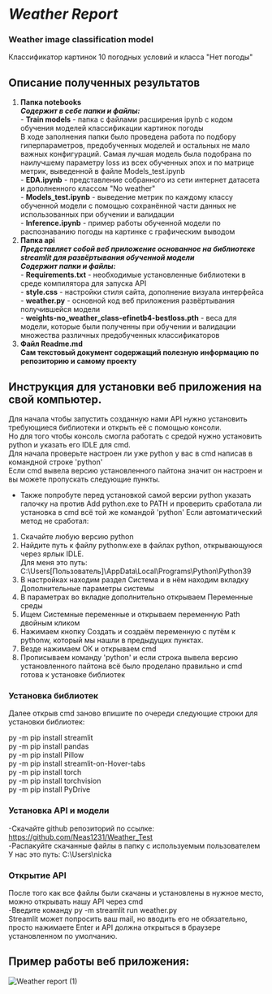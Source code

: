 # *Weather Report*
### Weather image classification model
Классификатор картинок 10 погодных условий и класса "Нет погоды"
## Описание полученных результатов
1. __Папка notebooks__ <br />
___Содержит в себе папки и файлы:___ <br />
        - __Train models__ - папка с файлами расширения ipynb с кодом обучения моделей классификации картинок погоды <br />
        В ходе заполнения папки было проведена работа по подбору гиперпараметров, предобученных моделей и остальных не мало важных конфигураций. Самая лучшая модель была подобрана по наилучшему параметру loss из всех обученных эпох и по матрице метрик, выведенной в файле Models_test.ipynb <br />
        - __EDA.ipynb__ - представление собранного из сети интернет датасета и дополненного классом "No weather" <br />
        - __Models_test.ipynb__ - выведение метрик по каждому классу обученной модели с помощью сохранённой части данных не использованных при обучении и валидации <br />
        - __Inference.ipynb__ - пример работы обученной модели по распознаванию погоды на картинке с графическим выводом
2. __Папка api__ <br />
___Представляет собой веб приложение основанное на библиотеке streamlit для развёртывания обученной модели___ <br />
___Содержит папки и файлы:___ <br />
        - __Requirements.txt__ - необходимые установленные библиотеки в среде компилятора для запуска API <br />
        - __style.css__ - настройки стиля сайта, дополнение визуала интерфейса <br />
        - __weather.py__ - основной код веб приложения развёртывания получившейся модели <br />
        - __weights-no_weather_class-efinetb4-bestloss.pth__ - веса для модели, которые были полученны при обучении и валидации множества различных предобученных классификаторов <br />
3. __Файл Readme.md__ <br />
__Сам текстовый документ содержащий полезную информацию по репозиторию и самому проекту__
## Инструкция для установки веб приложения на свой компьютер.
Для начала чтобы запустить созданную нами API нужно установить требующиеся библиотеки и открыть её с помощью консоли. <br />
Но для того чтобы консоль смогла работать с средой нужно установить python и указать его IDLE для cmd. <br />
Для начала проверьте настроен ли уже python у вас в cmd написав в командной строке 'python' <br />
Если cmd вывела версию установленного пайтона значит он настроен и вы можете пропускать следующие пункты. <br />
- Также попробуте перед установкой самой версии python указать галочку на против Add python.exe to PATH и проверить сработала ли установка в cmd всё той же командой 'python'
Если автоматический метод не сработал: <br />
1. Скачайте любую версию python <br />
2. Найдите путь к файлу pythonw.exe в файлах python, открывающуюся через ярлык IDLE. <br />
Для меня это путь: C:\Users\[Пользователь]\AppData\Local\Programs\Python\Python39 <br />
3. В настройках находим раздел Система и в нём находим вкладку Дополнительные параметры системы <br />
4. В параметрах во вкладке дополнительно открываем Переменные среды <br />
5. Ищем Системные переменные и открываем переменную Path двойным кликом <br />
6. Нажимаем кнопку Создать и создаём переменную с путём к pythonw, который мы нашли в предыдущих пунктах. <br />
7. Везде нажимаем ОК и открываем cmd <br />
8. Прописываем команду 'python' и если строка вывела версию установленного пайтона всё было проделано правильно и cmd готова к установке библиотек

### Установка библиотек
Далее открыв cmd заново впишите по очереди следующие строки для установки библиотек: <br />

py -m pip install streamlit <br />
py -m pip install pandas <br />
py -m pip install Pillow <br />
py -m pip install streamlit-on-Hover-tabs <br />
py -m pip install torch <br />
py -m pip install torchvision <br />
py -m pip install PyDrive <br />

### Установка API и модели

-Скачайте github репозиторий по ссылке: https://github.com/Neas1231/Weather_Test <br />
-Распакуйте скачанные файлы в папку с используемым пользователем <br />
 У нас это путь: C:\Users\nicka <br />

### Открытие API

После того как все файлы были скачаны и установлены в нужное место, можно открывать нашу API через cmd <br />
-Введите команду py -m streamlit run weather.py <br />
Streamlit может попросить ваш mail, но вводить его не обязательно, просто нажимаете Enter и API должна открыться в браузере установленном по умолчанию.
## Пример работы веб приложения:
![Weather report (1)](https://user-images.githubusercontent.com/120177610/236161416-a881eec7-d87e-4b24-98e0-99e18eb04d52.gif)
